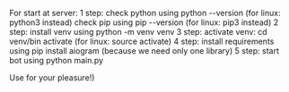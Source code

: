For start at server:
  1 step:
    check python using python --version (for linux: python3 instead)
    check pip using pip --version (for linux: pip3 instead)
  2 step:
    install venv using python -m venv venv
  3 step:
    activate venv:
      cd venv/bin
      activate (for linux: source activate)
  4 step:
    install requirements using pip install aiogram (because we need only one library)
  5 step:
    start bot using python main.py

Use for your pleasure!)

